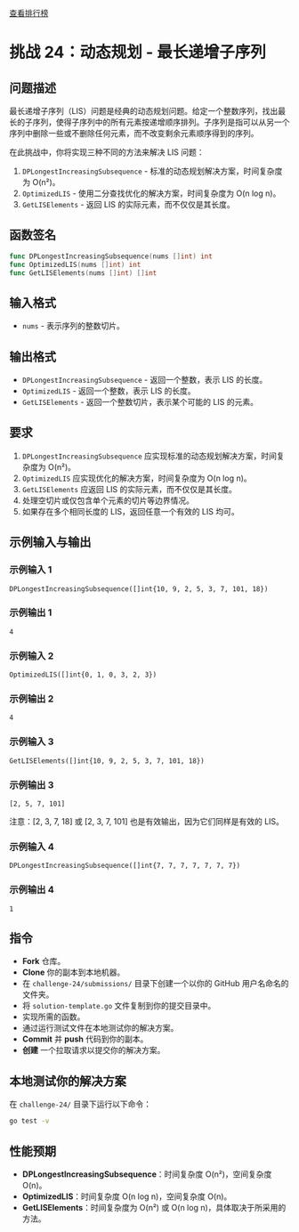 [查看排行榜](SCOREBOARD.md)

# 挑战 24：动态规划 - 最长递增子序列

## 问题描述

最长递增子序列（LIS）问题是经典的动态规划问题。给定一个整数序列，找出最长的子序列，使得子序列中的所有元素按递增顺序排列。子序列是指可以从另一个序列中删除一些或不删除任何元素，而不改变剩余元素顺序得到的序列。

在此挑战中，你将实现三种不同的方法来解决 LIS 问题：

1. `DPLongestIncreasingSubsequence` - 标准的动态规划解决方案，时间复杂度为 O(n²)。
2. `OptimizedLIS` - 使用二分查找优化的解决方案，时间复杂度为 O(n log n)。
3. `GetLISElements` - 返回 LIS 的实际元素，而不仅仅是其长度。

## 函数签名

```go
func DPLongestIncreasingSubsequence(nums []int) int
func OptimizedLIS(nums []int) int
func GetLISElements(nums []int) []int
```

## 输入格式

- `nums` - 表示序列的整数切片。

## 输出格式

- `DPLongestIncreasingSubsequence` - 返回一个整数，表示 LIS 的长度。
- `OptimizedLIS` - 返回一个整数，表示 LIS 的长度。
- `GetLISElements` - 返回一个整数切片，表示某个可能的 LIS 的元素。

## 要求

1. `DPLongestIncreasingSubsequence` 应实现标准的动态规划解决方案，时间复杂度为 O(n²)。
2. `OptimizedLIS` 应实现优化的解决方案，时间复杂度为 O(n log n)。
3. `GetLISElements` 应返回 LIS 的实际元素，而不仅仅是其长度。
4. 处理空切片或仅包含单个元素的切片等边界情况。
5. 如果存在多个相同长度的 LIS，返回任意一个有效的 LIS 均可。

## 示例输入与输出

### 示例输入 1

```
DPLongestIncreasingSubsequence([]int{10, 9, 2, 5, 3, 7, 101, 18})
```

### 示例输出 1

```
4
```

### 示例输入 2

```
OptimizedLIS([]int{0, 1, 0, 3, 2, 3})
```

### 示例输出 2

```
4
```

### 示例输入 3

```
GetLISElements([]int{10, 9, 2, 5, 3, 7, 101, 18})
```

### 示例输出 3

```
[2, 5, 7, 101]
```
注意：[2, 3, 7, 18] 或 [2, 3, 7, 101] 也是有效输出，因为它们同样是有效的 LIS。

### 示例输入 4

```
DPLongestIncreasingSubsequence([]int{7, 7, 7, 7, 7, 7, 7})
```

### 示例输出 4

```
1
```

## 指令

- **Fork** 仓库。
- **Clone** 你的副本到本地机器。
- 在 `challenge-24/submissions/` 目录下创建一个以你的 GitHub 用户名命名的文件夹。
- 将 `solution-template.go` 文件复制到你的提交目录中。
- 实现所需的函数。
- 通过运行测试文件在本地测试你的解决方案。
- **Commit** 并 **push** 代码到你的副本。
- **创建** 一个拉取请求以提交你的解决方案。

## 本地测试你的解决方案

在 `challenge-24/` 目录下运行以下命令：

```bash
go test -v
```

## 性能预期

- **DPLongestIncreasingSubsequence**：时间复杂度 O(n²)，空间复杂度 O(n)。
- **OptimizedLIS**：时间复杂度 O(n log n)，空间复杂度 O(n)。
- **GetLISElements**：时间复杂度为 O(n²) 或 O(n log n)，具体取决于所采用的方法。